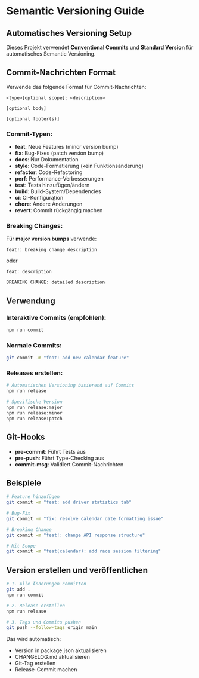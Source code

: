 # Semantic Versioning Guide

## Automatisches Versioning Setup

Dieses Projekt verwendet **Conventional Commits** und **Standard Version** für automatisches Semantic Versioning.

## Commit-Nachrichten Format

Verwende das folgende Format für Commit-Nachrichten:

```
<type>[optional scope]: <description>

[optional body]

[optional footer(s)]
```

### Commit-Typen:

- **feat**: Neue Features (minor version bump)
- **fix**: Bug-Fixes (patch version bump)
- **docs**: Nur Dokumentation
- **style**: Code-Formatierung (kein Funktionsänderung)
- **refactor**: Code-Refactoring
- **perf**: Performance-Verbesserungen
- **test**: Tests hinzufügen/ändern
- **build**: Build-System/Dependencies
- **ci**: CI-Konfiguration
- **chore**: Andere Änderungen
- **revert**: Commit rückgängig machen

### Breaking Changes:

Für **major version bumps** verwende:
```
feat!: breaking change description
```
oder
```
feat: description

BREAKING CHANGE: detailed description
```

## Verwendung

### Interaktive Commits (empfohlen):
```bash
npm run commit
```

### Normale Commits:
```bash
git commit -m "feat: add new calendar feature"
```

### Releases erstellen:
```bash
# Automatisches Versioning basierend auf Commits
npm run release

# Spezifische Version
npm run release:major
npm run release:minor
npm run release:patch
```

## Git-Hooks

- **pre-commit**: Führt Tests aus
- **pre-push**: Führt Type-Checking aus
- **commit-msg**: Validiert Commit-Nachrichten

## Beispiele

```bash
# Feature hinzufügen
git commit -m "feat: add driver statistics tab"

# Bug-Fix
git commit -m "fix: resolve calendar date formatting issue"

# Breaking Change
git commit -m "feat!: change API response structure"

# Mit Scope
git commit -m "feat(calendar): add race session filtering"
```

## Version erstellen und veröffentlichen

```bash
# 1. Alle Änderungen committen
git add .
npm run commit

# 2. Release erstellen
npm run release

# 3. Tags und Commits pushen
git push --follow-tags origin main
```

Das wird automatisch:
- Version in package.json aktualisieren
- CHANGELOG.md aktualisieren
- Git-Tag erstellen
- Release-Commit machen
